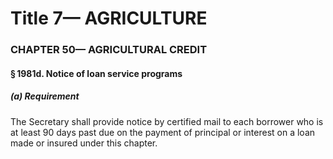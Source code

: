 
# Title 7— AGRICULTURE
### CHAPTER 50— AGRICULTURAL CREDIT
#### § 1981d. Notice of loan service programs
##### (a) Requirement

The Secretary shall provide notice by certified mail to each borrower who is at least 90 days past due on the payment of principal or interest on a loan made or insured under this chapter.
